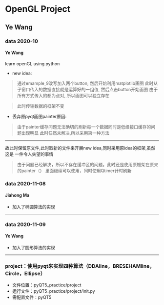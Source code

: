 # OpenGL Project
## Ye Wang



### data 2020-10

#### Ye Wang

learn openGL using python

* new idea:

>通过emample_9改写加入两个button, 然后开始利用matplotlib画图
此时从子窗口传入的数据直接就是运算好的一组值, 然后点击button开始画图
由于所有方式传入的都为点对, 所以画图可以独立存在

>此时传输数据的框架不变

* 丢弃原pyqt画图painter原因:
>由于painter缓存问题无法确切的刷新每一个数据同时是低级接口缓存的问题出现明显
>此时任然未解决,所以采用第一种方法

-----------------

故此时保留原文件,此时取新的文件来开展new idea,同时采用原idea的框架,虽然这是
一件令人失望的事情

> 由于问题已经解决，所以不存在缓冲区的问题。此时还是使用原框架在原来的painter（）
> 里面继续可以使用，同时使用Qtimer计时刷新



### data 2020-11-08

#### Jiahong Ma

* 加入了椭圆算法的实现

----------
### data 2020-11-09

#### Ye Wang

* 加入了圆形算法的实现

----------
### project：使用pyqt来实现四种算法（DDAline，BRESEHAMline，Circle，Ellipse）

* 文件位置：pyQT5_practice/project
* 运行文件：pyQT5_practice/project/init.py
* 需配置文件：pyQT5

